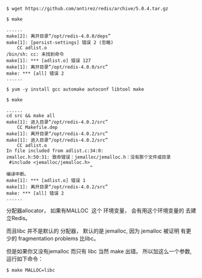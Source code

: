 ```
$ wget https://github.com/antirez/redis/archive/5.0.4.tar.gz
```

```
$ make

......
make[2]: 离开目录“/opt/redis-4.0.0/deps”
make[1]: [persist-settings] 错误 2 (忽略)
    CC adlist.o
/bin/sh: cc: 未找到命令
make[1]: *** [adlist.o] 错误 127
make[1]: 离开目录“/opt/redis-4.0.0/src”
make: *** [all] 错误 2
......
```

```
$ yum -y install gcc automake autoconf libtool make 
```

```
$ make

......
cd src && make all
make[1]: 进入目录“/opt/redis-4.0.2/src”
    CC Makefile.dep
make[1]: 离开目录“/opt/redis-4.0.2/src”
make[1]: 进入目录“/opt/redis-4.0.2/src”
    CC adlist.o
In file included from adlist.c:34:0:
zmalloc.h:50:31: 致命错误：jemalloc/jemalloc.h：没有那个文件或目录
 #include <jemalloc/jemalloc.h>
                               ^
编译中断。
make[1]: *** [adlist.o] 错误 1
make[1]: 离开目录“/opt/redis-4.0.2/src”
make: *** [all] 错误 2
......
```

分配器allocator， 如果有MALLOC  这个 环境变量， 会有用这个环境变量的 去建立Redis。

而且libc 并不是默认的 分配器， 默认的是 jemalloc, 因为 jemalloc 被证明 有更少的 fragmentation problems 比libc。

但是如果你又没有jemalloc 而只有 libc 当然 make 出错。 所以加这么一个参数,运行如下命令：

```
$ make MALLOC=libc
```
